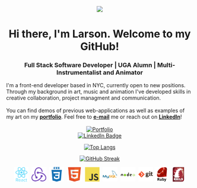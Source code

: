 <div id="header" align="center">
  <image src="https://media0.giphy.com/media/XQGlctNfJ5UeQ/giphy.gif?cid=ecf05e47a307ep2jnk6m222rqq1qrvwvt7s0n29hazi3mqzk&rid=giphy.gif&ct=g" width="200"></image>
  
  <h1>
  Hi there, I'm Larson. Welcome to my GitHub!
</h1>
</div>

<h3 align="center">Full Stack Software Developer | UGA Alumn | Multi-Instrumentalist and Animator</h3>
I'm a front-end developer based in NYC, currently open to new positions. Through my background in art, music and animation I've developed skills in creative collaboration, project managment and communication. <br></br>You can find demos of previous web-applications as well as examples of my art on my <a href="http://www.larsoncollier.com/"><b>portfolio</b></a>. Feel free to <a href="mailto:collierlarson@gmail.com"><b>e-mail</b></a> me or reach out on <a href="https://www.linkedin.com/in/larson-collier/"><b>LinkedIn</b></a>!
<br></br>
<div align="center">
  <a href="http://www.larsoncollier.com/">
    <img alt="Portfolio" src="https://img.shields.io/badge/Browse-Portfolio-black?style=flat-square">
  </a>
</div>

<div align="center" id="badges">
  <a href="https://www.linkedin.com/in/larson-collier/">
    <img src="https://img.shields.io/badge/LinkedIn-blue?style=for-the-badge&logo=linkedin&logoColor=white" alt="LinkedIn Badge"/>
  </a>
</div>


<div align="center">


[![Top Langs](https://github-readme-stats.vercel.app/api/top-langs/?username=larswan&layout=compact&theme=vision-friendly-dark&count_private=true)](https://github.com/anuraghazra/github-readme-stats)

  
[![GitHub Streak](https://github-readme-streak-stats.herokuapp.com?user=larswan&theme=monokai)](https://git.io/streak-stats)

</div>

<div align="center">
  <img src="https://github.com/devicons/devicon/blob/master/icons/react/react-original-wordmark.svg" title="React" alt="React" width="40" height="40"/>&nbsp;
  <img src="https://github.com/devicons/devicon/blob/master/icons/redux/redux-original.svg" title="Redux" alt="Redux " width="40" height="40"/>&nbsp;
  <img src="https://github.com/devicons/devicon/blob/master/icons/css3/css3-plain-wordmark.svg"  title="CSS3" alt="CSS" width="40" height="40"/>&nbsp;
  <img src="https://github.com/devicons/devicon/blob/master/icons/html5/html5-original.svg" title="HTML5" alt="HTML" width="40" height="40"/>&nbsp;
  <img src="https://github.com/devicons/devicon/blob/master/icons/javascript/javascript-original.svg" title="JavaScript" alt="JavaScript" width="40" height="40"/>&nbsp;
  <img src="https://github.com/devicons/devicon/blob/master/icons/mysql/mysql-original-wordmark.svg" title="MySQL"  alt="MySQL" width="40" height="40"/>&nbsp;
  <img src="https://github.com/devicons/devicon/blob/master/icons/nodejs/nodejs-original-wordmark.svg" title="NodeJS" alt="NodeJS" width="40" height="40"/>&nbsp;
  <img src="https://github.com/devicons/devicon/blob/master/icons/git/git-original-wordmark.svg" title="Git" **alt="Git" width="40" height="40"/>
  <img src="https://github.com/devicons/devicon/blob/master/icons/ruby/ruby-original-wordmark.svg" title="Ruby" **alt="Ruby" width="40" height="40"/>
  <img src="https://github.com/devicons/devicon/blob/master/icons/rails/rails-original-wordmark.svg" title="Rails" **alt="Rails" width="40" height="40"/>
</div>


